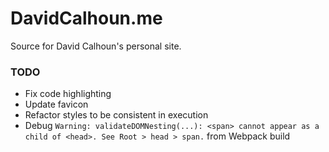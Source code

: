 # DavidCalhoun.me

Source for David Calhoun's personal site.

### TODO
- Fix code highlighting
- Update favicon
- Refactor styles to be consistent in execution
- Debug `Warning: validateDOMNesting(...): <span> cannot appear as a child of <head>. See Root > head > span.` from Webpack build
